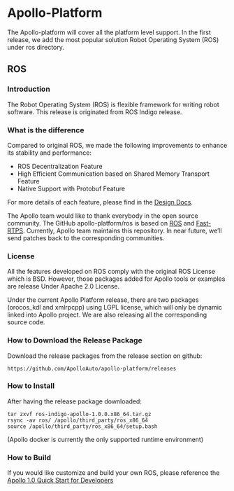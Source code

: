 # Apollo-Platform

The Apollo-platform will cover all the platform level support.
In the first release, we add the most popular solution Robot
Operating System (ROS) under ros directory.

## ROS

### Introduction

The Robot Operating System (ROS) is flexible framework for writing robot software.
This release is originated from ROS Indigo release.

### What is the difference

Compared to original ROS, we made the following improvements to enhance its stability and performance:

  * ROS Decentralization Feature
  * High Efficient Communication based on Shared Memory Transport Feature
  * Native Support with Protobuf Feature

For more details of each feature, please find in the [Design Docs](https://github.com/ApolloAuto/apollo-platform/blob/master/ros/docs/design).

The Apollo team would like to thank everybody in the open source community. The GitHub apollo-platform/ros is based on [ROS](https://github.com/ros/ros) and [Fast-RTPS](https://github.com/eProsima/Fast-RTPS). Currently, Apollo team maintains this repository. In near future, we’ll send patches back to the corresponding communities.

### License

All the features developed on ROS comply with the original ROS License which is BSD. However, those packages added for Apollo tools or examples are release Under Apache 2.0 License.

Under the current Apollo Platform release, there are two packages (orocos_kdl and xmlrpcpp) using LGPL license, which will only be dynamic linked into Apollo project. We are also releasing all the corresponding source code.

### How to Download the Release Package

Download the release packages from the release section on github:

```
https://github.com/ApolloAuto/apollo-platform/releases
```

### How to Install

After having the release package downloaded:

```
tar zxvf ros-indigo-apollo-1.0.0.x86_64.tar.gz
rsync -av ros/ /apollo/third_party/ros_x86_64
source /apollo/third_party/ros_x86_64/setup.bash
```

(Apollo docker is currently the only supported runtime environment)

### How to Build

If you would like customize and build your own ROS, please reference the [Apollo 1.0 Quick Start for Developers](https://github.com/ApolloAuto/apollo/blob/master/docs/quickstart/apollo_1_0_quick_start_developer.md)
